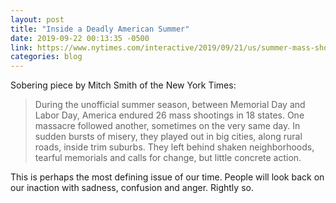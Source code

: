 ```yaml
---
layout: post
title: "Inside a Deadly American Summer"
date: 2019-09-22 00:13:35 -0500
link: https://www.nytimes.com/interactive/2019/09/21/us/summer-mass-shootings.html
categories: blog
---
```

Sobering piece by Mitch Smith of the New York Times:

>During the unofficial summer season, between Memorial Day and Labor Day, America endured 26 mass shootings in 18 states. One massacre followed another, sometimes on the very same day. In sudden bursts of misery, they played out in big cities, along rural roads, inside trim suburbs. They left behind shaken neighborhoods, tearful memorials and calls for change, but little concrete action.

This is perhaps the most defining issue of our time. People will look back on our inaction with sadness, confusion and anger. Rightly so. 